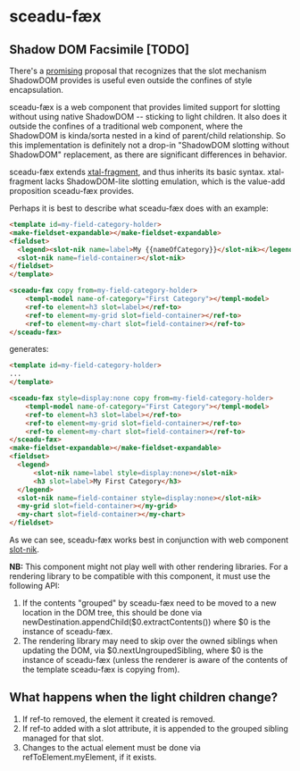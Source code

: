 # sceadu-fæx

## Shadow DOM Facsimile [TODO]

There's a [promising](https://github.com/WICG/webcomponents/issues/909) proposal that recognizes that the slot mechanism ShadowDOM provides is useful even outside the confines of style encapsulation.

sceadu-fæx is a web component that provides limited support for slotting without using native ShadowDOM -- sticking to light children.  It also does it outside the confines of a traditional web component, where the ShadowDOM is kinda/sorta nested in a kind of parent/child relationship.  So this implementation is definitely not a drop-in "ShadowDOM slotting without ShadowDOM" replacement, as there are significant differences in behavior.

sceadu-fæx extends [xtal-fragment](https://github.com/bahrus/xtal-fragment), and thus inherits its basic syntax.  xtal-fragment lacks ShadowDOM-lite slotting emulation, which is the value-add proposition sceadu-fæx provides.

Perhaps it is best to describe what sceadu-fæx does with an example:

```html
<template id=my-field-category-holder>
<make-fieldset-expandable></make-fieldset-expandable>
<fieldset>
  <legend><slot-nik name=label>My {{nameOfCategory}}</slot-nik></legend>
  <slot-nik name=field-container></slot-nik>
</fieldset>
</template>

<sceadu-fæx copy from=my-field-category-holder>
    <templ-model name-of-category="First Category"></templ-model>
    <ref-to element=h3 slot=label></ref-to>
    <ref-to element=my-grid slot=field-container></ref-to>
    <ref-to element=my-chart slot=field-container></ref-to>
</sceadu-fæx>
```

generates:

```html
<template id=my-field-category-holder>
...
</template>

<sceadu-fæx style=display:none copy from=my-field-category-holder>
    <templ-model name-of-category="First Category"></templ-model>
    <ref-to element=h3 slot=label></ref-to>
    <ref-to element=my-grid slot=field-container></ref-to>
    <ref-to element=my-chart slot=field-container></ref-to>
</sceadu-fæx>
<make-fieldset-expandable></make-fieldset-expandable>
<fieldset>
  <legend>
      <slot-nik name=label style=display:none></slot-nik>
      <h3 slot=label>My First Category</h3>
  </legend>
  <slot-nik name=field-container style=display:none></slot-nik>
  <my-grid slot=field-container></my-grid>
  <my-chart slot=field-container></my-chart>
</fieldset>
```

As we can see, sceadu-fæx works best in conjunction with web component [slot-nik](https://github.com/bahrus/slot-nik).

**NB:**  This component might not play well with other rendering libraries. For a rendering library to be compatible with this component, it must use the following API:

1.  If the contents "grouped" by sceadu-fæx need to be moved to a new location in the DOM tree, this should be done via newDestination.appendChild($0.extractContents()) where $0 is the instance of sceadu-fæx.
2.  The rendering library may need to skip over the owned siblings when updating the DOM, via $0.nextUngroupedSibling, where $0 is the instance of sceadu-fæx (unless the renderer is aware of the contents of the template sceadu-fæx is copying from).

## What happens when the light children change?

1.  If ref-to removed, the element it created is removed.
2.  If ref-to added with a slot attribute, it is appended to the grouped sibling managed for that slot.
3.  Changes to the actual element must be done via refToElement.myElement, if it exists.


